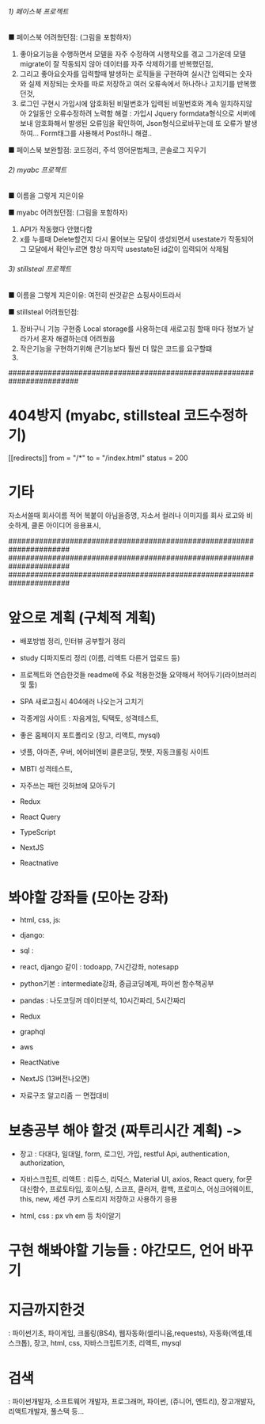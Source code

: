 ###### 1) 페이스북 프로젝트

■ 페이스북 어려웠던점: (그림을 포함하자)
1. 좋아요기능을 수행하면서 모델을 자주 수정하여 시행착오를 겪고 그가운데 모델 migrate이 잘 작동되지 않아 데이터를 자주 삭제하기를 반복했던점,
2. 그리고 좋아요숫자를 입력할때 발생하는 로직들을 구현하여 실시간 입력되는 숫자와 실제 저장되는 숫자를 따로 저장하고
여러 오류속에서 하나하나 고치기를 반복했던것,
3. 로그인 구현시 가입시에 암호화된 비밀번호가 입력된 비밀번호와 계속 일치하지않아 2일동안 오류수정하려 노력함
해결 : 가입시 Jquery formdata형식으로 서버에 보내 암호화해서 발생된 오류임을 확인하여, Json형식으로바꾸는데
또 오류가 발생하여... Form태그를 사용해서 Post하니 해결..

■ 페이스북 보완할점: 
코드정리, 주석 영어문법체크, 콘솔로그 지우기

###### 2) myabc 프로젝트
■ 이름을 그렇게 지은이유

■ myabc 어려웠던점: (그림을 포함하자)
1. API가 작동했다 안했다함
2. x를 누를때 Delete할건지 다시 물어보는 모달이 생성되면서 usestate가 작동되어
그 모달에서 확인누르면 항상 마지막 usestate된 id값이 입력되어 삭제됨


###### 3) stillsteal 프로젝트
■ 이름을 그렇게 지은이유:
여전히 싼것같은 쇼핑사이트라서

■ stillsteal 어려웠던점:
1. 장바구니 기능 구현중 Local storage를 사용하는데 새로고침 할때 마다 정보가 날라가서 혼자 해결하는데 어려웠음
2. 작은기능을 구현하기위해 큰기능보다 훨씬 더 많은 코드를 요구할떄
3. 


########################################################################
# 404방지 (myabc, stillsteal 코드수정하기)
[[redirects]]
from = "/*"
to = "/index.html"
status = 200


# 기타
자소서쓸때 회사이름 적어 복붙이 아님을증명,
자소서 컬러나 이미지를 회사 로고와 비슷하게, 클론 아이디어 응용표시,

######################################################################
######################################################################
######################################################################

# 앞으로 계획 (구체적 계획)
- 배포방법 정리, 인터뷰 공부할거 정리
- study 디파지토리 정리 (이름, 리액트 다른거 업로드 등) 
- 프로젝트와 연습한것들 readme에 주요 적용한것들 요약해서 적어두기(라이브러리 및 툴)

- SPA 새로고침시 404에러 나오는거 고치기
- 각종게임 사이트 : 자음게임, 틱택토, 성격테스트,
- 좋은 홈페이지 포트폴리오 (장고, 리액트, mysql)
- 넷플, 아마존, 우버, 에어비엔비 클론코딩, 챗봇, 자동크롤링 사이트
- MBTI 성격테스트,
- 자주쓰는 패턴 깃허브에 모아두기
- Redux
- React Query
- TypeScript
- NextJS
- Reactnative



# 봐야할 강좌들 (모아논 강좌)
- html, css, js: 
- django:
- sql :

- react, django 같이 : todoapp, 7시간강좌, notesapp

- python기본 : intermediate강좌, 중급코딩예제, 파이썬 함수책공부
- pandas : 나도코딩꺼 데이터분석, 10시간짜리, 5시간짜리

- Redux
- graphql
- aws
- ReactNative
- NextJS (13버전나오면)

- 자료구조 알고리즘
ㅡ 면접대비

# 보충공부 해야 할것 (짜투리시간 계획) -> 
- 장고 : 다대다, 일대일, form, 로그인, 가입, restful Api, authentication, authorization,
- 자바스크립트, 리액트 : 리듀스, 리덕스, Material UI, axios, React query, for문대신함수, 프로토타입, 호이스팅, 스코프, 클러저,
컬백, 프로미스, 어싱크어웨이트, this, new, 세션 쿠키 스토리지 저장하고 사용하기 응용

- html, css : px vh em 등 차이알기


# 구현 해봐야할 기능들 : 야간모드, 언어 바꾸기



# 지금까지한것
: 파이썬기초, 파이게임, 크롤링(BS4), 웹자동화(셀리니움,requests), 자동화(엑셀,데스크톱),
장고, html, css, 자바스크립트기초, 리액트, mysql

# 검색 
: 파이썬개발자, 소프트웨어 개발자, 프로그래머, 파이썬, (쥬니어, 엔트리), 장고개발자, 리액트개발자, 풀스택 등...
